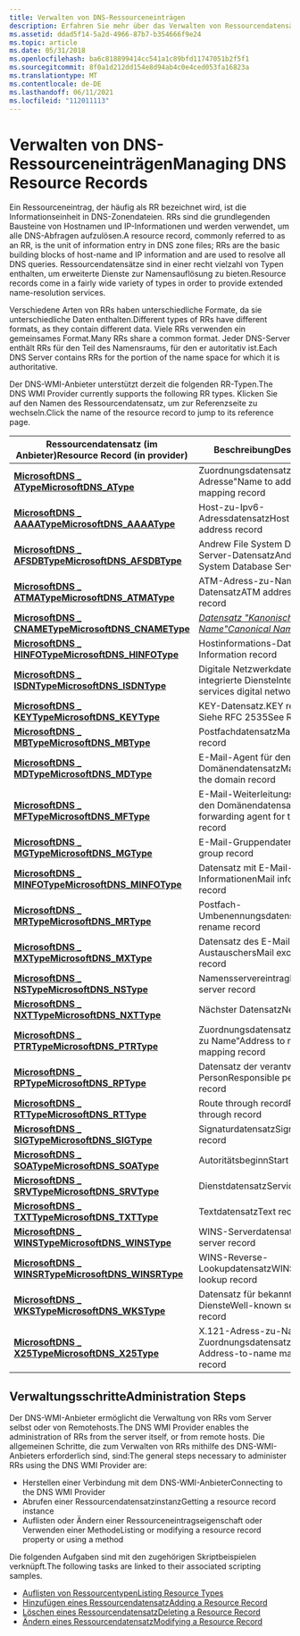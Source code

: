 ```yaml
---
title: Verwalten von DNS-Ressourceneinträgen
description: Erfahren Sie mehr über das Verwalten von Ressourcendatensätzen. Ein Ressourceneintrag ist die Informationseinheit in DNS-Zonendateien, die zum Auflösen aller DNS-Abfragen verwendet wird.
ms.assetid: ddad5f14-5a2d-4966-87b7-b354666f9e24
ms.topic: article
ms.date: 05/31/2018
ms.openlocfilehash: ba6c818899414cc541a1c89bfd11747051b2f5f1
ms.sourcegitcommit: 8f0a1d212dd154e8d94ab4c0e4ced053fa16823a
ms.translationtype: MT
ms.contentlocale: de-DE
ms.lasthandoff: 06/11/2021
ms.locfileid: "112011113"
---
```

# <a name="managing-dns-resource-records"></a><span data-ttu-id="6a6ca-104">Verwalten von DNS-Ressourceneinträgen</span><span class="sxs-lookup"><span data-stu-id="6a6ca-104">Managing DNS Resource Records</span></span>

<span data-ttu-id="6a6ca-105">Ein Ressourceneintrag, der häufig als RR bezeichnet wird, ist die Informationseinheit in DNS-Zonendateien. RRs sind die grundlegenden Bausteine von Hostnamen und IP-Informationen und werden verwendet, um alle DNS-Abfragen aufzulösen.</span><span class="sxs-lookup"><span data-stu-id="6a6ca-105">A resource record, commonly referred to as an RR, is the unit of information entry in DNS zone files; RRs are the basic building blocks of host-name and IP information and are used to resolve all DNS queries.</span></span> <span data-ttu-id="6a6ca-106">Ressourcendatensätze sind in einer recht vielzahl von Typen enthalten, um erweiterte Dienste zur Namensauflösung zu bieten.</span><span class="sxs-lookup"><span data-stu-id="6a6ca-106">Resource records come in a fairly wide variety of types in order to provide extended name-resolution services.</span></span>

<span data-ttu-id="6a6ca-107">Verschiedene Arten von RRs haben unterschiedliche Formate, da sie unterschiedliche Daten enthalten.</span><span class="sxs-lookup"><span data-stu-id="6a6ca-107">Different types of RRs have different formats, as they contain different data.</span></span> <span data-ttu-id="6a6ca-108">Viele RRs verwenden ein gemeinsames Format.</span><span class="sxs-lookup"><span data-stu-id="6a6ca-108">Many RRs share a common format.</span></span> <span data-ttu-id="6a6ca-109">Jeder DNS-Server enthält RRs für den Teil des Namensraums, für den er autoritativ ist.</span><span class="sxs-lookup"><span data-stu-id="6a6ca-109">Each DNS Server contains RRs for the portion of the name space for which it is authoritative.</span></span>

<span data-ttu-id="6a6ca-110">Der DNS-WMI-Anbieter unterstützt derzeit die folgenden RR-Typen.</span><span class="sxs-lookup"><span data-stu-id="6a6ca-110">The DNS WMI Provider currently supports the following RR types.</span></span> <span data-ttu-id="6a6ca-111">Klicken Sie auf den Namen des Ressourcendatensatz, um zur Referenzseite zu wechseln.</span><span class="sxs-lookup"><span data-stu-id="6a6ca-111">Click the name of the resource record to jump to its reference page.</span></span>



| <span data-ttu-id="6a6ca-112">Ressourcendatensatz (im Anbieter)</span><span class="sxs-lookup"><span data-stu-id="6a6ca-112">Resource Record (in provider)</span></span>                             | <span data-ttu-id="6a6ca-113">Beschreibung</span><span class="sxs-lookup"><span data-stu-id="6a6ca-113">Description</span></span>                                                  |
|-----------------------------------------------------------|--------------------------------------------------------------|
| [<span data-ttu-id="6a6ca-114">**MicrosoftDNS \_ AType**</span><span class="sxs-lookup"><span data-stu-id="6a6ca-114">**MicrosoftDNS\_AType**</span></span>](microsoftdns-atype.md)         | <span data-ttu-id="6a6ca-115">Zuordnungsdatensatz "Name zu Adresse"</span><span class="sxs-lookup"><span data-stu-id="6a6ca-115">Name to address mapping record</span></span>                               |
| [<span data-ttu-id="6a6ca-116">**MicrosoftDNS \_ AAAAType**</span><span class="sxs-lookup"><span data-stu-id="6a6ca-116">**MicrosoftDNS\_AAAAType**</span></span>](microsoftdns-aaaatype.md)   | <span data-ttu-id="6a6ca-117">Host-zu-Ipv6-Adressdatensatz</span><span class="sxs-lookup"><span data-stu-id="6a6ca-117">Host to Ipv6 address record</span></span>                                  |
| [<span data-ttu-id="6a6ca-118">**MicrosoftDNS \_ AFSDBType**</span><span class="sxs-lookup"><span data-stu-id="6a6ca-118">**MicrosoftDNS\_AFSDBType**</span></span>](microsoftdns-afsdbtype.md) | <span data-ttu-id="6a6ca-119">Andrew File System Database Server-Datensatz</span><span class="sxs-lookup"><span data-stu-id="6a6ca-119">Andrew File System Database Server record</span></span>                    |
| [<span data-ttu-id="6a6ca-120">**MicrosoftDNS \_ ATMAType**</span><span class="sxs-lookup"><span data-stu-id="6a6ca-120">**MicrosoftDNS\_ATMAType**</span></span>](microsoftdns-atmatype.md)   | <span data-ttu-id="6a6ca-121">ATM-Adress-zu-Name-Datensatz</span><span class="sxs-lookup"><span data-stu-id="6a6ca-121">ATM address-to-name record</span></span>                                   |
| [<span data-ttu-id="6a6ca-122">**MicrosoftDNS \_ CNAMEType**</span><span class="sxs-lookup"><span data-stu-id="6a6ca-122">**MicrosoftDNS\_CNAMEType**</span></span>](microsoftdns-cnametype.md) | <span data-ttu-id="6a6ca-123">[*Datensatz "Kanonischer Name"*](c-gly.md)</span><span class="sxs-lookup"><span data-stu-id="6a6ca-123">[*Canonical Name*](c-gly.md) record</span></span> |
| [<span data-ttu-id="6a6ca-124">**MicrosoftDNS \_ HINFOType**</span><span class="sxs-lookup"><span data-stu-id="6a6ca-124">**MicrosoftDNS\_HINFOType**</span></span>](microsoftdns-hinfotype.md) | <span data-ttu-id="6a6ca-125">Hostinformations-Datensatz</span><span class="sxs-lookup"><span data-stu-id="6a6ca-125">Host Information record</span></span>                                      |
| [<span data-ttu-id="6a6ca-126">**MicrosoftDNS \_ ISDNType**</span><span class="sxs-lookup"><span data-stu-id="6a6ca-126">**MicrosoftDNS\_ISDNType**</span></span>](microsoftdns-isdntype.md)   | <span data-ttu-id="6a6ca-127">Digitale Netzwerkdatensatz für integrierte Dienste</span><span class="sxs-lookup"><span data-stu-id="6a6ca-127">Integrated services digital network record</span></span>                   |
| [<span data-ttu-id="6a6ca-128">**MicrosoftDNS \_ KEYType**</span><span class="sxs-lookup"><span data-stu-id="6a6ca-128">**MicrosoftDNS\_KEYType**</span></span>](microsoftdns-keytype.md)     | <span data-ttu-id="6a6ca-129">KEY-Datensatz.</span><span class="sxs-lookup"><span data-stu-id="6a6ca-129">KEY record.</span></span> <span data-ttu-id="6a6ca-130">Siehe RFC 2535</span><span class="sxs-lookup"><span data-stu-id="6a6ca-130">See RFC 2535</span></span>                                     |
| [<span data-ttu-id="6a6ca-131">**MicrosoftDNS \_ MBType**</span><span class="sxs-lookup"><span data-stu-id="6a6ca-131">**MicrosoftDNS\_MBType**</span></span>](microsoftdns-mbtype.md)       | <span data-ttu-id="6a6ca-132">Postfachdatensatz</span><span class="sxs-lookup"><span data-stu-id="6a6ca-132">Mailbox record</span></span>                                               |
| [<span data-ttu-id="6a6ca-133">**MicrosoftDNS \_ MDType**</span><span class="sxs-lookup"><span data-stu-id="6a6ca-133">**MicrosoftDNS\_MDType**</span></span>](microsoftdns-mdtype.md)       | <span data-ttu-id="6a6ca-134">E-Mail-Agent für den Domänendatensatz</span><span class="sxs-lookup"><span data-stu-id="6a6ca-134">Mail agent for the domain record</span></span>                             |
| [<span data-ttu-id="6a6ca-135">**MicrosoftDNS \_ MFType**</span><span class="sxs-lookup"><span data-stu-id="6a6ca-135">**MicrosoftDNS\_MFType**</span></span>](microsoftdns-mftype.md)       | <span data-ttu-id="6a6ca-136">E-Mail-Weiterleitungs-Agent für den Domänendatensatz</span><span class="sxs-lookup"><span data-stu-id="6a6ca-136">Mail forwarding agent for the domain record</span></span>                  |
| [<span data-ttu-id="6a6ca-137">**MicrosoftDNS \_ MGType**</span><span class="sxs-lookup"><span data-stu-id="6a6ca-137">**MicrosoftDNS\_MGType**</span></span>](microsoftdns-mgtype.md)       | <span data-ttu-id="6a6ca-138">E-Mail-Gruppendatensatz</span><span class="sxs-lookup"><span data-stu-id="6a6ca-138">Mail group record</span></span>                                            |
| [<span data-ttu-id="6a6ca-139">**MicrosoftDNS \_ MINFOType**</span><span class="sxs-lookup"><span data-stu-id="6a6ca-139">**MicrosoftDNS\_MINFOType**</span></span>](microsoftdns-minfotype.md) | <span data-ttu-id="6a6ca-140">Datensatz mit E-Mail-Informationen</span><span class="sxs-lookup"><span data-stu-id="6a6ca-140">Mail information record</span></span>                                      |
| [<span data-ttu-id="6a6ca-141">**MicrosoftDNS \_ MRType**</span><span class="sxs-lookup"><span data-stu-id="6a6ca-141">**MicrosoftDNS\_MRType**</span></span>](microsoftdns-mrtype.md)       | <span data-ttu-id="6a6ca-142">Postfach-Umbenennungsdatensatz</span><span class="sxs-lookup"><span data-stu-id="6a6ca-142">Mailbox rename record</span></span>                                        |
| [<span data-ttu-id="6a6ca-143">**MicrosoftDNS \_ MXType**</span><span class="sxs-lookup"><span data-stu-id="6a6ca-143">**MicrosoftDNS\_MXType**</span></span>](microsoftdns-mxtype.md)       | <span data-ttu-id="6a6ca-144">Datensatz des E-Mail-Austauschers</span><span class="sxs-lookup"><span data-stu-id="6a6ca-144">Mail exchanger record</span></span>                                        |
| [<span data-ttu-id="6a6ca-145">**MicrosoftDNS \_ NSType**</span><span class="sxs-lookup"><span data-stu-id="6a6ca-145">**MicrosoftDNS\_NSType**</span></span>](microsoftdns-nstype.md)       | <span data-ttu-id="6a6ca-146">Namensservereintrag</span><span class="sxs-lookup"><span data-stu-id="6a6ca-146">Name server record</span></span>                                           |
| [<span data-ttu-id="6a6ca-147">**MicrosoftDNS \_ NXTType**</span><span class="sxs-lookup"><span data-stu-id="6a6ca-147">**MicrosoftDNS\_NXTType**</span></span>](microsoftdns-nxttype.md)     | <span data-ttu-id="6a6ca-148">Nächster Datensatz</span><span class="sxs-lookup"><span data-stu-id="6a6ca-148">Next record</span></span>                                                  |
| [<span data-ttu-id="6a6ca-149">**MicrosoftDNS \_ PTRType**</span><span class="sxs-lookup"><span data-stu-id="6a6ca-149">**MicrosoftDNS\_PTRType**</span></span>](microsoftdns-ptrtype.md)     | <span data-ttu-id="6a6ca-150">Zuordnungsdatensatz "Adresse zu Name"</span><span class="sxs-lookup"><span data-stu-id="6a6ca-150">Address to name mapping record</span></span>                               |
| [<span data-ttu-id="6a6ca-151">**MicrosoftDNS \_ RPType**</span><span class="sxs-lookup"><span data-stu-id="6a6ca-151">**MicrosoftDNS\_RPType**</span></span>](microsoftdns-rptype.md)       | <span data-ttu-id="6a6ca-152">Datensatz der verantwortlichen Person</span><span class="sxs-lookup"><span data-stu-id="6a6ca-152">Responsible person record</span></span>                                    |
| [<span data-ttu-id="6a6ca-153">**MicrosoftDNS \_ RTType**</span><span class="sxs-lookup"><span data-stu-id="6a6ca-153">**MicrosoftDNS\_RTType**</span></span>](microsoftdns-rttype.md)       | <span data-ttu-id="6a6ca-154">Route through record</span><span class="sxs-lookup"><span data-stu-id="6a6ca-154">Route through record</span></span>                                         |
| [<span data-ttu-id="6a6ca-155">**MicrosoftDNS \_ SIGType**</span><span class="sxs-lookup"><span data-stu-id="6a6ca-155">**MicrosoftDNS\_SIGType**</span></span>](microsoftdns-sigtype.md)     | <span data-ttu-id="6a6ca-156">Signaturdatensatz</span><span class="sxs-lookup"><span data-stu-id="6a6ca-156">Signature record</span></span>                                             |
| [<span data-ttu-id="6a6ca-157">**MicrosoftDNS \_ SOAType**</span><span class="sxs-lookup"><span data-stu-id="6a6ca-157">**MicrosoftDNS\_SOAType**</span></span>](microsoftdns-soatype.md)     | <span data-ttu-id="6a6ca-158">Autoritätsbeginn</span><span class="sxs-lookup"><span data-stu-id="6a6ca-158">Start of authority</span></span>                                           |
| [<span data-ttu-id="6a6ca-159">**MicrosoftDNS \_ SRVType**</span><span class="sxs-lookup"><span data-stu-id="6a6ca-159">**MicrosoftDNS\_SRVType**</span></span>](microsoftdns-srvtype.md)     | <span data-ttu-id="6a6ca-160">Dienstdatensatz</span><span class="sxs-lookup"><span data-stu-id="6a6ca-160">Service record</span></span>                                               |
| [<span data-ttu-id="6a6ca-161">**MicrosoftDNS \_ TXTType**</span><span class="sxs-lookup"><span data-stu-id="6a6ca-161">**MicrosoftDNS\_TXTType**</span></span>](microsoftdns-txttype.md)     | <span data-ttu-id="6a6ca-162">Textdatensatz</span><span class="sxs-lookup"><span data-stu-id="6a6ca-162">Text record</span></span>                                                  |
| [<span data-ttu-id="6a6ca-163">**MicrosoftDNS \_ WINSType**</span><span class="sxs-lookup"><span data-stu-id="6a6ca-163">**MicrosoftDNS\_WINSType**</span></span>](microsoftdns-winstype.md)   | <span data-ttu-id="6a6ca-164">WINS-Serverdatensatz</span><span class="sxs-lookup"><span data-stu-id="6a6ca-164">WINS server record</span></span>                                           |
| [<span data-ttu-id="6a6ca-165">**MicrosoftDNS \_ WINSRType**</span><span class="sxs-lookup"><span data-stu-id="6a6ca-165">**MicrosoftDNS\_WINSRType**</span></span>](microsoftdns-winsrtype.md) | <span data-ttu-id="6a6ca-166">WINS-Reverse-Lookupdatensatz</span><span class="sxs-lookup"><span data-stu-id="6a6ca-166">WINS reverse-lookup record</span></span>                                   |
| [<span data-ttu-id="6a6ca-167">**MicrosoftDNS \_ WKSType**</span><span class="sxs-lookup"><span data-stu-id="6a6ca-167">**MicrosoftDNS\_WKSType**</span></span>](microsoftdns-wkstype.md)     | <span data-ttu-id="6a6ca-168">Datensatz für bekannte Dienste</span><span class="sxs-lookup"><span data-stu-id="6a6ca-168">Well-known services record</span></span>                                   |
| [<span data-ttu-id="6a6ca-169">**MicrosoftDNS \_ X25Type**</span><span class="sxs-lookup"><span data-stu-id="6a6ca-169">**MicrosoftDNS\_X25Type**</span></span>](microsoftdns-x25type.md)     | <span data-ttu-id="6a6ca-170">X.121-Adress-zu-Name-Zuordnungsdatensatz</span><span class="sxs-lookup"><span data-stu-id="6a6ca-170">X.121 Address-to-name mapping record</span></span>                         |



 

## <a name="administration-steps"></a><span data-ttu-id="6a6ca-171">Verwaltungsschritte</span><span class="sxs-lookup"><span data-stu-id="6a6ca-171">Administration Steps</span></span>

<span data-ttu-id="6a6ca-172">Der DNS-WMI-Anbieter ermöglicht die Verwaltung von RRs vom Server selbst oder von Remotehosts.</span><span class="sxs-lookup"><span data-stu-id="6a6ca-172">The DNS WMI Provider enables the administration of RRs from the server itself, or from remote hosts.</span></span> <span data-ttu-id="6a6ca-173">Die allgemeinen Schritte, die zum Verwalten von RRs mithilfe des DNS-WMI-Anbieters erforderlich sind, sind:</span><span class="sxs-lookup"><span data-stu-id="6a6ca-173">The general steps necessary to administer RRs using the DNS WMI Provider are:</span></span>

-   <span data-ttu-id="6a6ca-174">Herstellen einer Verbindung mit dem DNS-WMI-Anbieter</span><span class="sxs-lookup"><span data-stu-id="6a6ca-174">Connecting to the DNS WMI Provider</span></span>
-   <span data-ttu-id="6a6ca-175">Abrufen einer Ressourcendatensatzinstanz</span><span class="sxs-lookup"><span data-stu-id="6a6ca-175">Getting a resource record instance</span></span>
-   <span data-ttu-id="6a6ca-176">Auflisten oder Ändern einer Ressourceneintragseigenschaft oder Verwenden einer Methode</span><span class="sxs-lookup"><span data-stu-id="6a6ca-176">Listing or modifying a resource record property or using a method</span></span>

<span data-ttu-id="6a6ca-177">Die folgenden Aufgaben sind mit den zugehörigen Skriptbeispielen verknüpft.</span><span class="sxs-lookup"><span data-stu-id="6a6ca-177">The following tasks are linked to their associated scripting samples.</span></span>

-   [<span data-ttu-id="6a6ca-178">Auflisten von Ressourcentypen</span><span class="sxs-lookup"><span data-stu-id="6a6ca-178">Listing Resource Types</span></span>](dns-wmi-provider-samples-managing-dns-resource-records.md)
-   [<span data-ttu-id="6a6ca-179">Hinzufügen eines Ressourcendatensatz</span><span class="sxs-lookup"><span data-stu-id="6a6ca-179">Adding a Resource Record</span></span>](dns-wmi-provider-samples-managing-dns-resource-records.md)
-   [<span data-ttu-id="6a6ca-180">Löschen eines Ressourcendatensatz</span><span class="sxs-lookup"><span data-stu-id="6a6ca-180">Deleting a Resource Record</span></span>](dns-wmi-provider-samples-managing-dns-resource-records.md)
-   [<span data-ttu-id="6a6ca-181">Ändern eines Ressourcendatensatz</span><span class="sxs-lookup"><span data-stu-id="6a6ca-181">Modifying a Resource Record</span></span>](dns-wmi-provider-samples-managing-dns-resource-records.md)

 

 




